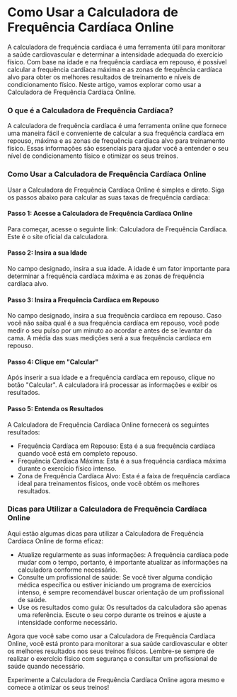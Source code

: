 Como Usar a Calculadora de Frequência Cardíaca Online
=====================================================

A calculadora de frequência cardíaca é uma ferramenta útil para monitorar a saúde cardiovascular e determinar a intensidade adequada do exercício físico. Com base na idade e na frequência cardíaca em repouso, é possível calcular a frequência cardíaca máxima e as zonas de frequência cardíaca alvo para obter os melhores resultados de treinamento e níveis de condicionamento físico. Neste artigo, vamos explorar como usar a Calculadora de Frequência Cardíaca Online.

### O que é a Calculadora de Frequência Cardíaca?

A calculadora de frequência cardíaca é uma ferramenta online que fornece uma maneira fácil e conveniente de calcular a sua frequência cardíaca em repouso, máxima e as zonas de frequência cardíaca alvo para treinamento físico. Essas informações são essenciais para ajudar você a entender o seu nível de condicionamento físico e otimizar os seus treinos.

### Como Usar a Calculadora de Frequência Cardíaca Online

Usar a Calculadora de Frequência Cardíaca Online é simples e direto. Siga os passos abaixo para calcular as suas taxas de frequência cardíaca:

#### Passo 1: Acesse a Calculadora de Frequência Cardíaca Online

Para começar, acesse o seguinte link: Calculadora de Frequência Cardíaca. Este é o site oficial da calculadora.

#### Passo 2: Insira a sua Idade

No campo designado, insira a sua idade. A idade é um fator importante para determinar a frequência cardíaca máxima e as zonas de frequência cardíaca alvo.

#### Passo 3: Insira a Frequência Cardíaca em Repouso

No campo designado, insira a sua frequência cardíaca em repouso. Caso você não saiba qual é a sua frequência cardíaca em repouso, você pode medir o seu pulso por um minuto ao acordar e antes de se levantar da cama. A média das suas medições será a sua frequência cardíaca em repouso.

#### Passo 4: Clique em "Calcular"

Após inserir a sua idade e a frequência cardíaca em repouso, clique no botão "Calcular". A calculadora irá processar as informações e exibir os resultados.

#### Passo 5: Entenda os Resultados

A Calculadora de Frequência Cardíaca Online fornecerá os seguintes resultados:

- Frequência Cardíaca em Repouso: Esta é a sua frequência cardíaca quando você está em completo repouso.
- Frequência Cardíaca Máxima: Esta é a sua frequência cardíaca máxima durante o exercício físico intenso.
- Zona de Frequência Cardíaca Alvo: Esta é a faixa de frequência cardíaca ideal para treinamentos físicos, onde você obtém os melhores resultados.

### Dicas para Utilizar a Calculadora de Frequência Cardíaca Online

Aqui estão algumas dicas para utilizar a Calculadora de Frequência Cardíaca Online de forma eficaz:

- Atualize regularmente as suas informações: A frequência cardíaca pode mudar com o tempo, portanto, é importante atualizar as informações na calculadora conforme necessário.
- Consulte um profissional de saúde: Se você tiver alguma condição médica específica ou estiver iniciando um programa de exercícios intenso, é sempre recomendável buscar orientação de um profissional de saúde.
- Use os resultados como guia: Os resultados da calculadora são apenas uma referência. Escute o seu corpo durante os treinos e ajuste a intensidade conforme necessário.

Agora que você sabe como usar a Calculadora de Frequência Cardíaca Online, você está pronto para monitorar a sua saúde cardiovascular e obter os melhores resultados nos seus treinos físicos. Lembre-se sempre de realizar o exercício físico com segurança e consultar um profissional de saúde quando necessário.

Experimente a Calculadora de Frequência Cardíaca Online agora mesmo e comece a otimizar os seus treinos!